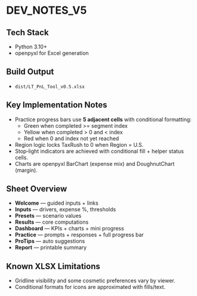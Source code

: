 # DEV_NOTES_V5

## Tech Stack
- Python 3.10+
- openpyxl for Excel generation

## Build Output
- `dist/LT_PnL_Tool_v0.5.xlsx`

## Key Implementation Notes
- Practice progress bars use **5 adjacent cells** with conditional formatting:
  - Green when completed >= segment index
  - Yellow when completed > 0 and < index
  - Red when 0 and index not yet reached
- Region logic locks TaxRush to 0 when Region = U.S.
- Stop‑light indicators are achieved with conditional fill + helper status cells.
- Charts are openpyxl BarChart (expense mix) and DoughnutChart (margin).

## Sheet Overview
- **Welcome** — guided inputs + links
- **Inputs** — drivers, expense %, thresholds
- **Presets** — scenario values
- **Results** — core computations
- **Dashboard** — KPIs + charts + mini progress
- **Practice** — prompts + responses + full progress bar
- **ProTips** — auto suggestions
- **Report** — printable summary

## Known XLSX Limitations
- Gridline visibility and some cosmetic preferences vary by viewer.
- Conditional formats for icons are approximated with fills/text.
